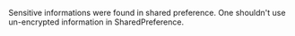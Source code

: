 
Sensitive informations were found in shared preference. One shouldn't
use un-encrypted information in SharedPreference.
